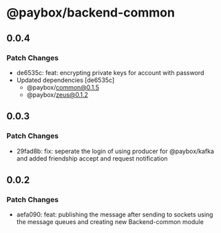 # @paybox/backend-common

## 0.0.4

### Patch Changes

- de6535c: feat: encrypting private keys for account with password
- Updated dependencies [de6535c]
  - @paybox/common@0.1.5
  - @paybox/zeus@0.1.2

## 0.0.3

### Patch Changes

- 29fad8b: fix: seperate the login of using producer for @paybox/kafka and added friendship accept and request notification

## 0.0.2

### Patch Changes

- aefa090: feat: publishing the message after sending to sockets using the message queues and creating new Backend-common module
